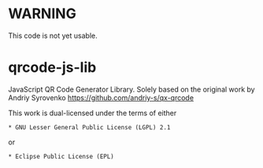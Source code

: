 # WARNING
This code is not yet usable.

# qrcode-js-lib
JavaScript QR Code Generator Library.
Solely based on the original work by Andriy Syrovenko
https://github.com/andriy-s/qx-qrcode

This work is dual-licensed under the terms of either

    * GNU Lesser General Public License (LGPL) 2.1

or

    * Eclipse Public License (EPL)
